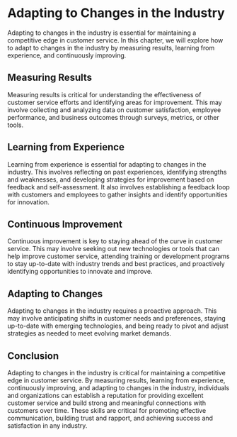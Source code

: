Adapting to Changes in the Industry
===============================================================================================

Adapting to changes in the industry is essential for maintaining a competitive edge in customer service. In this chapter, we will explore how to adapt to changes in the industry by measuring results, learning from experience, and continuously improving.

Measuring Results
-----------------

Measuring results is critical for understanding the effectiveness of customer service efforts and identifying areas for improvement. This may involve collecting and analyzing data on customer satisfaction, employee performance, and business outcomes through surveys, metrics, or other tools.

Learning from Experience
------------------------

Learning from experience is essential for adapting to changes in the industry. This involves reflecting on past experiences, identifying strengths and weaknesses, and developing strategies for improvement based on feedback and self-assessment. It also involves establishing a feedback loop with customers and employees to gather insights and identify opportunities for innovation.

Continuous Improvement
----------------------

Continuous improvement is key to staying ahead of the curve in customer service. This may involve seeking out new technologies or tools that can help improve customer service, attending training or development programs to stay up-to-date with industry trends and best practices, and proactively identifying opportunities to innovate and improve.

Adapting to Changes
-------------------

Adapting to changes in the industry requires a proactive approach. This may involve anticipating shifts in customer needs and preferences, staying up-to-date with emerging technologies, and being ready to pivot and adjust strategies as needed to meet evolving market demands.

Conclusion
----------

Adapting to changes in the industry is critical for maintaining a competitive edge in customer service. By measuring results, learning from experience, continuously improving, and adapting to changes in the industry, individuals and organizations can establish a reputation for providing excellent customer service and build strong and meaningful connections with customers over time. These skills are critical for promoting effective communication, building trust and rapport, and achieving success and satisfaction in any industry.
